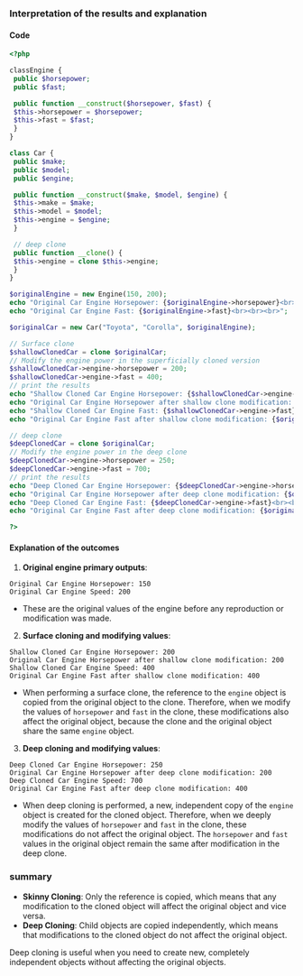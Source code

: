 ### Interpretation of the results and explanation

#### Code

```php
<?php

classEngine {
 public $horsepower;
 public $fast;

 public function __construct($horsepower, $fast) {
 $this->horsepower = $horsepower;
 $this->fast = $fast;
 }
}

class Car {
 public $make;
 public $model;
 public $engine;

 public function __construct($make, $model, $engine) {
 $this->make = $make;
 $this->model = $model;
 $this->engine = $engine;
 }

 // deep clone
 public function __clone() {
 $this->engine = clone $this->engine;
 }
}

$originalEngine = new Engine(150, 200);
echo "Original Car Engine Horsepower: {$originalEngine->horsepower}<br><br><br>";
echo "Original Car Engine Fast: {$originalEngine->fast}<br><br><br>";

$originalCar = new Car("Toyota", "Corolla", $originalEngine);

// Surface clone
$shallowClonedCar = clone $originalCar;
// Modify the engine power in the superficially cloned version
$shallowClonedCar->engine->horsepower = 200;
$shallowClonedCar->engine->fast = 400;
// print the results
echo "Shallow Cloned Car Engine Horsepower: {$shallowClonedCar->engine->horsepower}<br><br><br>";
echo "Original Car Engine Horsepower after shallow clone modification: {$originalCar->engine->horsepower}<br><br><br>";
echo "Shallow Cloned Car Engine Fast: {$shallowClonedCar->engine->fast}<br><br><br>";
echo "Original Car Engine Fast after shallow clone modification: {$originalCar->engine->fast}<br><br><br>";

// deep clone
$deepClonedCar = clone $originalCar;
// Modify the engine power in the deep clone
$deepClonedCar->engine->horsepower = 250;
$deepClonedCar->engine->fast = 700;
// print the results
echo "Deep Cloned Car Engine Horsepower: {$deepClonedCar->engine->horsepower}<br><br><br>";
echo "Original Car Engine Horsepower after deep clone modification: {$originalCar->engine->horsepower}<br><br><br>";
echo "Deep Cloned Car Engine Fast: {$deepClonedCar->engine->fast}<br><br><br>";
echo "Original Car Engine Fast after deep clone modification: {$originalCar->engine->fast}<br><br><br>";

?>
```

#### Explanation of the outcomes

1. **Original engine primary outputs**:
 ```
 Original Car Engine Horsepower: 150
 Original Car Engine Speed: 200
 ```
 - These are the original values ​​of the engine before any reproduction or modification was made.

2. **Surface cloning and modifying values**:
 ```
 Shallow Cloned Car Engine Horsepower: 200
 Original Car Engine Horsepower after shallow clone modification: 200
 Shallow Cloned Car Engine Speed: 400
 Original Car Engine Fast after shallow clone modification: 400
 ```
 - When performing a surface clone, the reference to the `engine` object is copied from the original object to the clone. Therefore, when we modify the values ​​of `horsepower` and `fast` in the clone, these modifications also affect the original object, because the clone and the original object share the same `engine` object.

3. **Deep cloning and modifying values**:
 ```
 Deep Cloned Car Engine Horsepower: 250
 Original Car Engine Horsepower after deep clone modification: 200
 Deep Cloned Car Engine Speed: 700
 Original Car Engine Fast after deep clone modification: 400
 ```
 - When deep cloning is performed, a new, independent copy of the `engine` object is created for the cloned object. Therefore, when we deeply modify the values ​​of `horsepower` and `fast` in the clone, these modifications do not affect the original object. The `horsepower` and `fast` values ​​in the original object remain the same after modification in the deep clone.

### summary
- **Skinny Cloning**: Only the reference is copied, which means that any modification to the cloned object will affect the original object and vice versa.
- **Deep Cloning**: Child objects are copied independently, which means that modifications to the cloned object do not affect the original object.

Deep cloning is useful when you need to create new, completely independent objects without affecting the original objects.